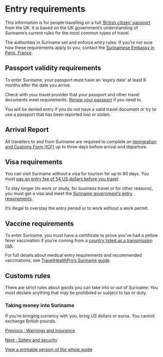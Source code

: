 # Entry requirements

This information is for people travelling on a full [‘British citizen’ passport](https://www.gov.uk/types-of-british-nationality) from the UK. It is based on the UK government’s understanding of Suriname’s current rules for the most common types of travel.

The authorities in Suriname set and enforce entry rules. If you’re not sure how these requirements apply to you, contact the [Surinamese Embassy in Paris, France](https://www.gov.uk/government/publications/foreign-embassies-in-the-uk).

## Passport validity requirements

To enter Suriname, your passport must have an ‘expiry date’ at least 6 months after the date you arrive.

Check with your travel provider that your passport and other travel documents meet requirements. [Renew your passport](https://www.gov.uk/renew-adult-passport/renew) if you need to.

You will be denied entry if you do not have a valid travel document or try to use a passport that has been reported lost or stolen.

## Arrival Report

All travellers to and from Suriname are required to complete an [Immigration and Customs Form [ICF]](https://icf.sr/) up to three days before arrival and departure.

## Visa requirements

You can visit Suriname without a visa for tourism for up to 90 days. You must [pay an entry fee of 54 US dollars before you travel](https://suriname.vfsevisa.com/suriname/online/home/who-can-apply-for-e-tourist-card).

To stay longer (to work or study, for business travel or for other reasons), you must get a visa and meet the [Suriname government’s entry requirements](https://suriname.vfsevisa.com/suriname/online/home/information).

It’s illegal to overstay the entry period or to work without a work permit.

## Vaccine requirements

To enter Suriname, you must have a certificate to prove you’ve had a yellow fever vaccination if you’re coming from a [country listed as a transmission risk](https://nathnacyfzone.org.uk/factsheet/65/countries-with-risk-of-yellow-fever-transmission).

For full details about medical entry requirements and recommended vaccinations, see [TravelHealthPro’s Suriname guide](https://travelhealthpro.org.uk/country/213/suriname#Vaccine_Recommendations).

## Customs rules

There are strict rules about goods you can take into or out of Suriname. You must declare anything that may be prohibited or subject to tax or duty.

### Taking money into Suriname

If you’re bringing currency with you, bring US dollars or euros. You cannot exchange British pounds.

[Previous
:
Warnings and insurance](/foreign-travel-advice/suriname)

[Next
:
Safety and security](/foreign-travel-advice/suriname/safety-and-security)

[View a printable version of the whole guide](/foreign-travel-advice/suriname/print)